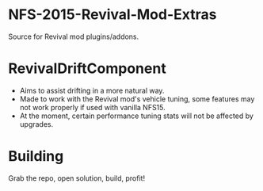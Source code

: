 # NFS-2015-Revival-Mod-Extras

Source for Revival mod plugins/addons.

# RevivalDriftComponent
 - Aims to assist drifting in a more natural way.
 - Made to work with the Revival mod's vehicle tuning, some features may not work properly if used with vanilla NFS15.
 - At the moment, certain performance tuning stats will not be affected by upgrades.
 
# Building
Grab the repo, open solution, build, profit!
